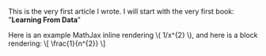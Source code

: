 <script type="text/javascript" src="http://cdn.mathjax.org/mathjax/latest/MathJax.js?config=default"></script>
This is the very first article I wrote. I will start with the very first book: "**Learning From Data**"

Here is an example MathJax inline rendering \\( 1/x^{2} \\), and here is a block rendering: 
\\[ \frac{1}{n^{2}} \\]
